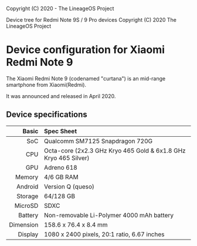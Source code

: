 Copyright (C) 2020 - The LineageOS Project

Device tree for Redmi Note 9S / 9 Pro devices
Copyright (C) 2020 The LineageOS Project
 
  Device configuration for Xiaomi Redmi Note 9 
  ============================================
 
  The Xiaomi Redmi Note 9 (codenamed "curtana") is an mid-range 
smartphone from Xiaomi(Redmi).
 
  It was announced and released in April 2020.
 
  ## Device specifications
 
  Basic  |  Spec Sheet
--------:|:-------------------------
   SoC   | Qualcomm SM7125 Snapdragon 720G
   CPU   | Octa-core (2x2.3 GHz Kryo 465 Gold & 6x1.8 GHz Kryo 465 Silver)
   GPU   | Adreno 618
Memory   | 4/6 GB RAM
Android  | Version Q (queso)
Storage  | 64/128 GB
MicroSD  | SDXC
Battery  | Non-removable Li-Polymer 4000 mAh battery
Dimension| 158.6 x 76.4 x 8.4 mm
Display  | 1080 x 2400 pixels, 20:1 ratio, 6.67 inches
 

